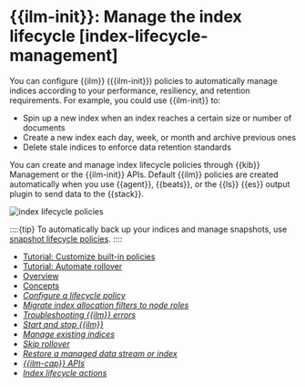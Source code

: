 # {{ilm-init}}: Manage the index lifecycle [index-lifecycle-management]

You can configure {{ilm}} ({{ilm-init}}) policies to automatically manage indices according to your performance, resiliency, and retention requirements. For example, you could use {{ilm-init}} to:

* Spin up a new index when an index reaches a certain size or number of documents
* Create a new index each day, week, or month and archive previous ones
* Delete stale indices to enforce data retention standards

You can create and manage index lifecycle policies through {{kib}} Management or the {{ilm-init}} APIs. Default {{ilm}} policies are created automatically when you use {{agent}}, {{beats}}, or the {{ls}} {{es}} output plugin to send data to the {{stack}}.

![index lifecycle policies](../../../images/elasticsearch-reference-index-lifecycle-policies.png "")

::::{tip}
To automatically back up your indices and manage snapshots, use [snapshot lifecycle policies](../../../deploy-manage/tools/snapshot-and-restore/create-snapshots.md#automate-snapshots-slm).
::::


* [Tutorial: Customize built-in policies](../../../manage-data/lifecycle/index-lifecycle-management/tutorial-customize-built-in-policies.md)
* [Tutorial: Automate rollover](../../../manage-data/lifecycle/index-lifecycle-management/tutorial-automate-rollover.md)
* [Overview](../../../manage-data/lifecycle/index-lifecycle-management.md)
* [Concepts](../../../manage-data/lifecycle/index-lifecycle-management/concepts.md)
* [*Configure a lifecycle policy*](../../../manage-data/lifecycle/index-lifecycle-management/configure-lifecycle-policy.md)
* [*Migrate index allocation filters to node roles*](../../../manage-data/lifecycle/index-lifecycle-management/migrate-index-allocation-filters-to-node-roles.md)
* [*Troubleshooting {{ilm}} errors*](../../../troubleshoot/elasticsearch/elasticsearch-reference/index-lifecycle-management-errors.md)
* [*Start and stop {{ilm}}*](../../../manage-data/lifecycle/index-lifecycle-management/start-stop-index-lifecycle-management.md)
* [*Manage existing indices*](../../../manage-data/lifecycle/index-lifecycle-management/manage-existing-indices.md)
* [*Skip rollover*](../../../manage-data/lifecycle/index-lifecycle-management/skip-rollover.md)
* [*Restore a managed data stream or index*](../../../manage-data/lifecycle/index-lifecycle-management/restore-managed-data-stream-index.md)
* [*{{ilm-cap}} APIs*](https://www.elastic.co/docs/api/doc/elasticsearch/group/endpoint-ilm)
* [*Index lifecycle actions*](asciidocalypse://docs/elasticsearch/docs/reference/elasticsearch/index-lifecycle-actions/index.md)

